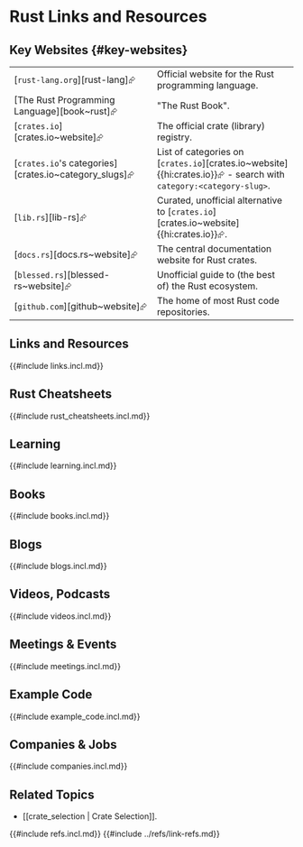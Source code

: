 # Rust Links and Resources

## Key Websites {#key-websites}

|||
|---|---|
| [`rust-lang.org`][rust-lang]⮳ | Official website for the Rust programming language. |
| [The Rust Programming Language][book~rust]⮳ | "The Rust Book". |
| [`crates.io`][crates.io~website]⮳ | The official crate (library) registry. |
| [`crates.io`'s categories][crates.io~category_slugs]⮳ | List of categories on [`crates.io`][crates.io~website]{{hi:crates.io}}⮳ - search with `category:<category-slug>`. |
| [`lib.rs`][lib-rs]⮳ | Curated, unofficial alternative to [`crates.io`][crates.io~website]{{hi:crates.io}}⮳. |
| [`docs.rs`][docs.rs~website]⮳ | The central documentation website for Rust crates. |
| [`blessed.rs`][blessed-rs~website]⮳ | Unofficial guide to (the best of) the Rust ecosystem. |
| [`github.com`][github~website]⮳ | The home of most Rust code repositories. |

## Links and Resources

{{#include links.incl.md}}

## Rust Cheatsheets

{{#include rust_cheatsheets.incl.md}}

## Learning

{{#include learning.incl.md}}

## Books

{{#include books.incl.md}}

## Blogs

{{#include blogs.incl.md}}

## Videos, Podcasts

{{#include videos.incl.md}}

## Meetings & Events

{{#include meetings.incl.md}}

## Example Code

{{#include example_code.incl.md}}

## Companies & Jobs

{{#include companies.incl.md}}

## Related Topics

- [[crate_selection | Crate Selection]].

{{#include refs.incl.md}}
{{#include ../refs/link-refs.md}}

<div class="hidden">
</div>

